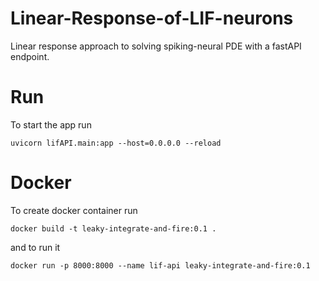 # Linear-Response-of-LIF-neurons

Linear response approach to solving spiking-neural PDE with a fastAPI endpoint. 

# Run

To start the app run

`uvicorn lifAPI.main:app --host=0.0.0.0 --reload`

# Docker

To create docker container run

`docker build -t leaky-integrate-and-fire:0.1 .`

 and to run it

`docker run -p 8000:8000 --name lif-api leaky-integrate-and-fire:0.1`
